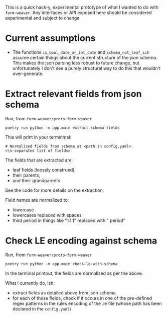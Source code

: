 This is a quick hack-y, experimental prototype of what I wanted to do with `form-weaver`. Any interfaces or API exposed here should be considered experimental and subject to change.

# Current assumptions

* The functions `is_bool_date_or_int_date` and `schema_not_leaf_sch` assume certain things about the current structure of the json schema. This makes the json parsing less robust to future change, but unfortunately I don't see a purely structural way to do this that wouldn't over-generate.


# Extract relevant fields from json schema

Run, from `form-weaver/proto-form-weaver`
```
poetry run python -m app.main extract-schema-fields
```

This will print in your terminmal:
```
# Normalized fields from schema at <path in config.yaml>:
<\n-separated list of fields>
```

The fields that are extracted are:
* leaf fields (loosely construed), 
* their parents, 
* and their grandparents

See the code for more details on the extraction.

Field names are normalized to: 
* lowercase
* lowercases replaced with spaces
* third period in things like "1.1.1" replaced with " period"

# Check LE encoding against schema

Run, from `form-weaver/proto-form-weaver`
```
poetry run python -m app.main check-le-with-schema
```

In the terminal printout, the fields are normalized as per the above.

What I currently do, ish:
* extract fields as detailed above from json schema
* for each of those fields, check if it occurs in one of the pre-defined regex patterns in the rules encoding of the .le file (whose path has been declared in the `config.yaml`)
